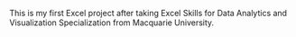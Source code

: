 This is my first Excel project after taking Excel Skills for Data Analytics and Visualization Specialization from Macquarie University.
